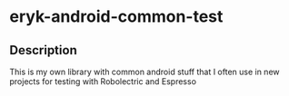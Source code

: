 # eryk-android-common-test

## Description
This is my own library with common android stuff that I often use in new projects for testing with Robolectric and Espresso